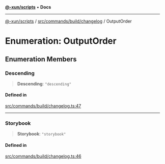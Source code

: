 [**@-xun/scripts**](../../../../../README.md) • **Docs**

***

[@-xun/scripts](../../../../../README.md) / [src/commands/build/changelog](../README.md) / OutputOrder

# Enumeration: OutputOrder

## Enumeration Members

### Descending

> **Descending**: `"descending"`

#### Defined in

[src/commands/build/changelog.ts:47](https://github.com/Xunnamius/xscripts/blob/fc291d92ca0fdd07ba7e5cb19471e1a974cabac7/src/commands/build/changelog.ts#L47)

***

### Storybook

> **Storybook**: `"storybook"`

#### Defined in

[src/commands/build/changelog.ts:46](https://github.com/Xunnamius/xscripts/blob/fc291d92ca0fdd07ba7e5cb19471e1a974cabac7/src/commands/build/changelog.ts#L46)
